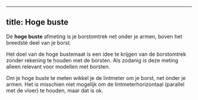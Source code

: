 ***

## title: Hoge buste

De **hoge buste** afmeting is je borstomtrek net onder je armen, boven het breedste deel van je borst.

Het doel van de hoge bustemaat is een idee te krijgen van de borstomtrek zonder rekening te houden met de borsten. Als zodanig is deze meting alleen relevant voor modellen met borsten.

Om je hoge buste te meten wikkel je de lintmeter om je borst, net onder je armen. Het is misschien niet mogelijk om de lintmeterhorizontaal (parallel met de vloer) te houden, maar dat is ok.
